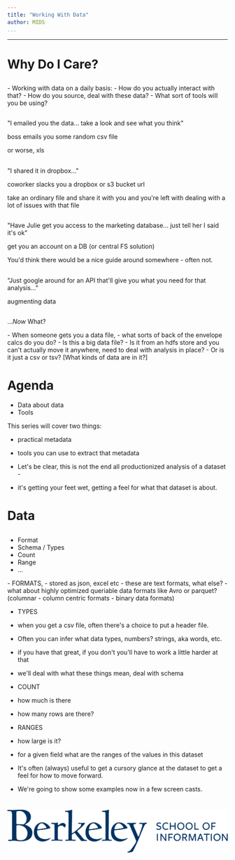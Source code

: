 ```yaml
---
title: "Working With Data"
author: MIDS
...
```


---

# Why Do I Care?
##

<div class="notes">
- Working with data on a daily basis:
- How do you actually interact with that?
- How do you source, deal with these data?
- What sort of tools will you be using?
</div>

## 

"I emailed you the data... take a look and see what you think"

<div class="notes">
boss emails you some random csv file

or worse, xls
</div>

##

"I shared it in dropbox..."

<div class="notes">
coworker slacks you a dropbox or s3 bucket url

take an ordinary file and share it with you and you're left with dealing with a lot of issues with that file
</div>

## 

"Have Julie get you access to the marketing database... just tell her I said it's ok"

<div class="notes">
get you an account on a DB (or central FS solution)

You'd think there would be a nice guide around somewhere - often not.
</div>

## 

"Just google around for an API that'll give you what you need for that analysis..."

<div class="notes">
augmenting data
</div>

## 

..._Now_ What?

<div class="notes">
- When someone gets you a data file, 
- what sorts of back of the envelope calcs do you do?
- Is this a big data file?
- Is it from an hdfs store and you can't actually move it anywhere, need to deal with analysis in place?
- Or is it just a csv or tsv?
[What kinds of data are in it?]
</div>


# Agenda

- Data about data
- Tools

<div class="notes">
This series will cover two things:

- practical metadata

- tools you can use to extract that metadata

- Let's be clear, this is not the end all productionized analysis of a dataset -
- it's getting your feet wet, getting a feel for what that dataset is about.

</div>

# Data
##

##

- Format
- Schema / Types
- Count
- Range
- ...

<div class="notes">
- FORMATS, 
- stored as json, excel etc
- these are text formats, what else?
- what about highly optimized queriable data formats like Avro or parquet? (columnar - column centric formats - binary data formats)

- TYPES
- when you get a csv file, often there's a choice to put a header file. 
- Often you can infer what data types, numbers? strings, aka words, etc.
- if you have that great, if you don't you'll have to work a little harder at that
- we'll deal with what these things mean, deal with schema 

- COUNT
- how much is there
- how many rows are there?

- RANGES
- how large is it? 
- for a given field what are the ranges of the values in this dataset

- It's often (always) useful to get a cursory glance at the dataset to get a feel for how to move forward.

- We're going to show some examples now in a few screen casts.
</div>



#

<img class="logo" src="images/berkeley-school-of-information-logo.png"/>


